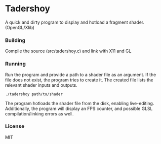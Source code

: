 # Tadershoy

A quick and dirty program to display and hotload a fragment shader. (OpenGL/Xlib)

### Building

Compile the source (src/tadershoy.c) and link with X11 and GL

### Running

Run the program and provide a path to a shader file as an argument.
If the file does not exist, the program tries to create it.
The created file lists the relevant shader inputs and outputs.

`./tadershoy path/to/shader`

The program hotloads the shader file from the disk, enabling live-editing.
Additionally, the program will display an FPS counter, and possible GLSL compilation/linking errors as well.

### License

MIT
